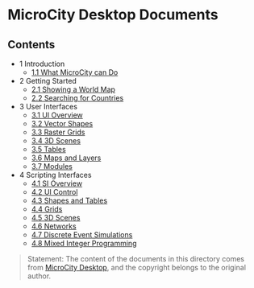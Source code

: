 # MicroCity Desktop Documents

## Contents
- 1 Introduction
  - [1.1 What MicroCity can Do](1.1_what_microcity_can_do.md)
- 2 Getting Started
  - [2.1 Showing a World Map](2.1_showing_a_world_map.md)
  - [2.2 Searching for Countries](2.2_searching_for_countries.md)
- 3 User Interfaces
  - [3.1 UI Overview](3.1_ui_overview.md)
  - [3.2 Vector Shapes](3.2_vector_shapes.md)
  - [3.3 Raster Grids](3.3_raster_grids.md)
  - [3.4 3D Scenes](3.4_3d_scenes.md)
  - [3.5 Tables](3.5_tables.md)
  - [3.6 Maps and Layers](3.6_maps_and_layers.md)
  - [3.7 Modules](3.7_modules.md)
- 4 Scripting Interfaces
  - [4.1 SI Overview](4.1_si_overview.md)
  - [4.2 UI Control](4.2_ui_control.md)
  - [4.3 Shapes and Tables](4.3_shapes_and_tables.md)
  - [4.4 Grids](4.4_grids.md)
  - [4.5 3D Scenes](4.5_3d_scenes.md)
  - [4.6 Networks](4.6_networks.md)
  - [4.7 Discrete Event Simulations](4.7_des_simulations.md)
  - [4.8 Mixed Integer Programming](4.8_mixed_integer_programming.md)

> Statement: The content of the documents in this directory comes from [MicroCity Desktop](https://github.com/microcity/Desktop), and the copyright belongs to the original author.